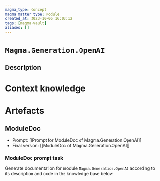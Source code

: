 ```yaml
---
magma_type: Concept
magma_matter_type: Module
created_at: 2023-10-06 16:03:12
tags: [magma-vault]
aliases: []
---
```

# `Magma.Generation.OpenAI`

## Description

<!--
What is a `Magma.Generation.OpenAI`?

Your knowledge about the module, i.e. facts, problems and properties etc.
-->


# Context knowledge

<!--
This section should include background knowledge needed for the model to create a proper response, i.e. information it does not know either because of the knowledge cut-off date or unpublished knowledge.

Write it down right here in a subsection or use a transclusion. If applicable, specify source information that the model can use to generate a reference in the response.
-->




# Artefacts

## ModuleDoc

- Prompt: [[Prompt for ModuleDoc of Magma.Generation.OpenAI]]
- Final version: [[ModuleDoc of Magma.Generation.OpenAI]]

### ModuleDoc prompt task

Generate documentation for module `Magma.Generation.OpenAI` according to its description and code in the knowledge base below.
